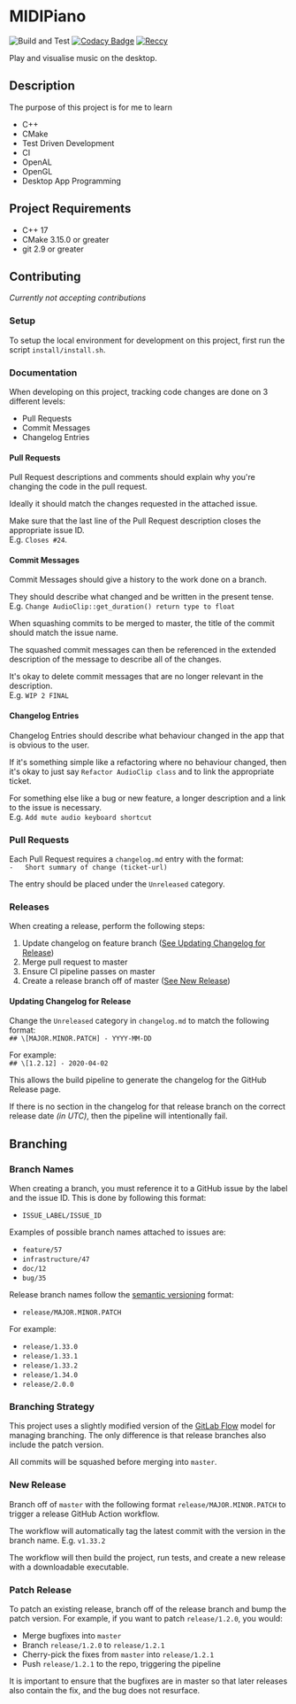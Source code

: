 # MIDIPiano
![Build and Test](https://github.com/Reccy/MIDIPiano/workflows/Build%20and%20Test/badge.svg) [![Codacy Badge](https://app.codacy.com/project/badge/Grade/ff87ca54e8b94a60b9b0329bffcd7992)](https://www.codacy.com/manual/Reccy/MIDIPiano?utm_source=github.com&amp;utm_medium=referral&amp;utm_content=Reccy/MIDIPiano&amp;utm_campaign=Badge_Grade) [![Reccy](https://img.shields.io/github/license/Reccy/MIDIPiano)](https://choosealicense.com/licenses/mit/)

Play and visualise music on the desktop.

## Description
The purpose of this project is for me to learn
- C++
- CMake
- Test Driven Development
- CI
- OpenAL
- OpenGL
- Desktop App Programming

## Project Requirements
- C++ 17
- CMake 3.15.0 or greater
- git 2.9 or greater

## Contributing
*Currently not accepting contributions*

### Setup
To setup the local environment for development on this project, first run the script `install/install.sh`.

### Documentation
When developing on this project, tracking code changes are done on 3 different levels:
- Pull Requests
- Commit Messages
- Changelog Entries

#### Pull Requests
Pull Request descriptions and comments should explain why you're changing the code in the pull request.

Ideally it should match the changes requested in the attached issue.  

Make sure that the last line of the Pull Request description closes the appropriate issue ID.  
E.g. `Closes #24`.

#### Commit Messages
Commit Messages should give a history to the work done on a branch.

They should describe what changed and be written in the present tense.  
E.g. `Change AudioClip::get_duration() return type to float`


When squashing commits to be merged to master, the title of the commit should match the issue name.

The squashed commit messages can then be referenced in the extended description of the message to describe all of the changes.

It's okay to delete commit messages that are no longer relevant in the description.  
E.g. `WIP 2 FINAL`

#### Changelog Entries
Changelog Entries should describe what behaviour changed in the app that is obvious to the user.

If it's something simple like a refactoring where no behaviour changed, then it's okay to just say `Refactor AudioClip class` and to link the appropriate ticket.

For something else like a bug or new feature, a longer description and a link to the issue is necessary.  
E.g. `Add mute audio keyboard shortcut`

### Pull Requests
Each Pull Request requires a `changelog.md` entry with the format:  
`-   Short summary of change (ticket-url)`

The entry should be placed under the `Unreleased` category.

### Releases
When creating a release, perform the following steps:
1. Update changelog on feature branch ([See Updating Changelog for Release](https://github.com/Reccy/MIDIPiano/tree/master#updating-changelog-for-release))
2. Merge pull request to master
3. Ensure CI pipeline passes on master
4. Create a release branch off of master ([See New Release](https://github.com/Reccy/MIDIPiano/tree/master#new-release))

#### Updating Changelog for Release
Change the `Unreleased` category in `changelog.md` to match the following format:  
`## \[MAJOR.MINOR.PATCH] - YYYY-MM-DD`

For example:  
`## \[1.2.12] - 2020-04-02`

This allows the build pipeline to generate the changelog for the GitHub Release page.

If there is no section in the changelog for that release branch on the correct release date *(in UTC)*, then the pipeline will intentionally fail.

## Branching
### Branch Names
When creating a branch, you must reference it to a GitHub issue by the label and the issue ID.
This is done by following this format:
- `ISSUE_LABEL/ISSUE_ID`

Examples of possible branch names attached to issues are:
- `feature/57`
- `infrastructure/47`
- `doc/12`
- `bug/35`

Release branch names follow the [semantic versioning](https://semver.org/) format:
- `release/MAJOR.MINOR.PATCH`

For example:
- `release/1.33.0`
- `release/1.33.1`
- `release/1.33.2`
- `release/1.34.0`
- `release/2.0.0`

### Branching Strategy
This project uses a slightly modified version of the [GitLab Flow](https://docs.gitlab.com/ee/topics/gitlab_flow.html) model for managing branching.
The only difference is that release branches also include the patch version.

All commits will be squashed before merging into `master`.

### New Release
Branch off of `master` with the following format `release/MAJOR.MINOR.PATCH` to trigger a release GitHub Action workflow.

The workflow will automatically tag the latest commit with the version in the branch name. E.g. `v1.33.2`

The workflow will then build the project, run tests, and create a new release with a downloadable executable.

### Patch Release
To patch an existing release, branch off of the release branch and bump the patch version.
For example, if you want to patch `release/1.2.0`, you would:
- Merge bugfixes into `master`
- Branch `release/1.2.0` to `release/1.2.1`
- Cherry-pick the fixes from `master` into `release/1.2.1`
- Push `release/1.2.1` to the repo, triggering the pipeline

It is important to ensure that the bugfixes are in master so that later releases also contain the fix, and the bug does not resurface.
